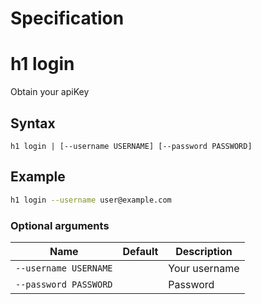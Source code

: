 # Specification

# h1 login

Obtain your apiKey

## Syntax

```h1 login | [--username USERNAME] [--password PASSWORD]```
## Example

```bash
h1 login --username user@example.com
```

### Optional arguments

| Name | Default | Description |
| ---- | ------- | ----------- |
| ```--username USERNAME``` |  | Your username |
| ```--password PASSWORD``` |  | Password |

